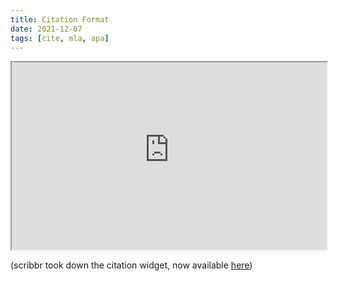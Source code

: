```yaml
---
title: Citation Format
date: 2021-12-07
tags: [cite, mla, apa]
---
```


<iframe src="https://citation-example-generator.scribbr.com/?locale=en-US&citationStyle=mla&citationStyles=mla%2Capa&sourceType=webpage&ref=https%3A%2F%2Fwww.scribbr.com%2Fmla%2Fwebsite-citation%2F&title=How%2520to%2520Cite%2520a%2520Website%2520in%2520MLA%2520%257C%2520Format%2520%2526%2520Examples"></iframe>

(scribbr took down the citation widget, now available [here](https://www.scribbr.com/apa-style/#references-examples))

<style>
iframe {
  background: #fffcf7;
  width: 100%;
  min-height: 300px;
}
</style>
